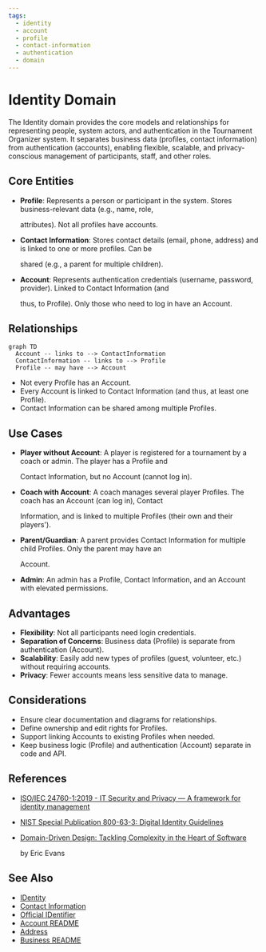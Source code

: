 ```yaml
---
tags:
  - identity
  - account
  - profile
  - contact-information
  - authentication
  - domain
---
```


# Identity Domain

The Identity domain provides the core models and relationships for representing people, system actors, and authentication in the Tournament Organizer system. It separates business data (profiles, contact information) from authentication (accounts), enabling flexible, scalable, and privacy-conscious management of participants, staff, and other roles.

## Core Entities

- **Profile**: Represents a person or participant in the system. Stores business-relevant data (e.g., name, role,

  attributes). Not all profiles have accounts.

- **Contact Information**: Stores contact details (email, phone, address) and is linked to one or more profiles. Can be

  shared (e.g., a parent for multiple children).

- **Account**: Represents authentication credentials (username, password, provider). Linked to Contact Information (and

  thus, to Profile). Only those who need to log in have an Account.

## Relationships

```mermaid
graph TD
  Account -- links to --> ContactInformation
  ContactInformation -- links to --> Profile
  Profile -- may have --> Account
```

- Not every Profile has an Account.
- Every Account is linked to Contact Information (and thus, at least one Profile).
- Contact Information can be shared among multiple Profiles.

## Use Cases

- **Player without Account**: A player is registered for a tournament by a coach or admin. The player has a Profile and

  Contact Information, but no Account (cannot log in).

- **Coach with Account**: A coach manages several player Profiles. The coach has an Account (can log in), Contact

  Information, and is linked to multiple Profiles (their own and their players').

- **Parent/Guardian**: A parent provides Contact Information for multiple child Profiles. Only the parent may have an

  Account.

- **Admin**: An admin has a Profile, Contact Information, and an Account with elevated permissions.

## Advantages

- **Flexibility**: Not all participants need login credentials.
- **Separation of Concerns**: Business data (Profile) is separate from authentication (Account).
- **Scalability**: Easily add new types of profiles (guest, volunteer, etc.) without requiring accounts.
- **Privacy**: Fewer accounts means less sensitive data to manage.

## Considerations

- Ensure clear documentation and diagrams for relationships.
- Define ownership and edit rights for Profiles.
- Support linking Accounts to existing Profiles when needed.
- Keep business logic (Profile) and authentication (Account) separate in code and API.

## References

- [ISO/IEC 24760-1:2019 - IT Security and Privacy — A framework for identity management](https://www.iso.org/standard/77582.html)
- [NIST Special Publication 800-63-3: Digital Identity Guidelines](https://pages.nist.gov/800-63-3/)
- [Domain-Driven Design: Tackling Complexity in the Heart of Software](https://www.amazon.com/Domain-Driven-Design-Tackling-Complexity-Software/dp/0321125215)

  by Eric Evans

## See Also

- [IDentity](../identity/identity.md)
- [Contact Information](../identity/contact_information.md)
- [Official IDentifier](../identity/official_identifier.md)
- [Account README](../identity/account/account.md)
- [Address](../identity/attributes/address.md)
- [Business README](../README.md)
